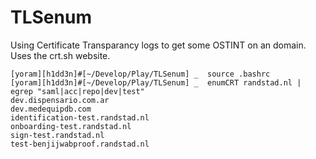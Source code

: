 # TLSenum

Using Certificate Transparancy logs to get some OSTINT on an domain. Uses the crt.sh website.



```
[yoram][h1dd3n]#[~/Develop/Play/TLSenum] _  source .bashrc
[yoram][h1dd3n]#[~/Develop/Play/TLSenum] _  enumCRT randstad.nl | egrep "saml|acc|repo|dev|test"
dev.dispensario.com.ar
dev.medequipdb.com
identification-test.randstad.nl
onboarding-test.randstad.nl
sign-test.randstad.nl
test-benjijwabproof.randstad.nl
```
